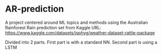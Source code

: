 # AR-prediction

A project centered around ML topics and methods using the Australian Rainforest Rain prediction set from Kaggle
URL: https://www.kaggle.com/datasets/jsphyg/weather-dataset-rattle-package

Divided into 2 parts. First part is with a standard NN. Second part is using a LSTM